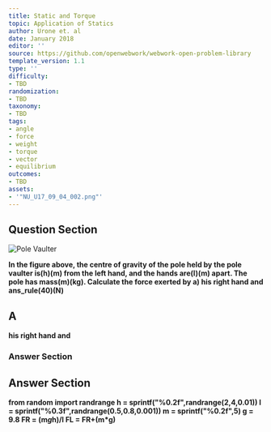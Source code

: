 ```yaml
---
title: Static and Torque
topic: Application of Statics
author: Urone et. al
date: January 2018
editor: ''
source: https://github.com/openwebwork/webwork-open-problem-library
template_version: 1.1
type: ''
difficulty:
- TBD
randomization:
- TBD
taxonomy:
- TBD
tags:
- angle
- force
- weight
- torque
- vector
- equilibrium
outcomes:
- TBD
assets:
- '"NU_U17_09_04_002.png"'
---
```


## Question Section 

![Pole Vaulter]("NU_U17_09_04_002.png")

<b>
In the figure above, the centre of gravity of the pole held by the pole vaulter is(h)(m) from the left hand, and the hands are(l)(m) apart. The pole has mass(m)(kg). Calculate the force exerted by 
a) his right hand and
ans_rule(40)(N)

## A
his right hand and
### Answer Section


## Answer Section

from random import randrange
h = sprintf("%0.2f",randrange(2,4,0.01))
l = sprintf("%0.3f",randrange(0.5,0.8,0.001))
m = sprintf("%0.2f",5)
g = 9.8
FR = (m*g*h)/l
FL = FR+(m*g)